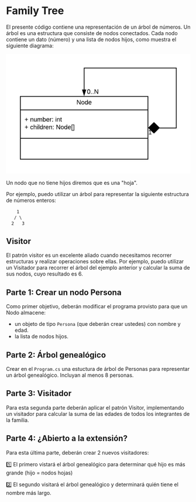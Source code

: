 # Family Tree

El presente código contiene una representación de un árbol de números. Un árbol es una estructura que consiste de nodos conectados. Cada nodo contiene un dato (número) y una lista de nodos hijos, como muestra el siguiente diagrama:

![](Node.png)

Un nodo que no tiene hijos diremos que es una "hoja".

Por ejemplo, puedo utilizar un árbol para representar la siguiente estructura de números enteros:

```
    1
   / \
  2   3
```

## Visitor

El patrón visitor es un excelente aliado cuando necesitamos recorrer estructuras y realizar operaciones sobre ellas. Por ejemplo, puedo utilizar un Visitador para recorrer el árbol del ejemplo anterior y calcular la suma de sus nodos, cuyo resultado es 6.

## Parte 1: Crear un nodo Persona

Como primer objetivo, deberán modificar el programa provisto para que un Nodo almacene:

 - un objeto de tipo `Persona` (que deberán crear ustedes) con nombre y edad.
 - la lista de nodos hijos.

## Parte 2: Árbol genealógico

Crear en el `Program.cs` una estuctura de árbol de Personas para representar un árbol genealógico. Incluyan al menos 8 personas.

## Parte 3: Visitador

Para esta segunda parte deberán aplicar el patrón Visitor, implementando un visitador para calcular la suma de las edades de todos los integrantes de la familia.

## Parte 4: ¿Abierto a la extensión?

Para esta última parte, deberán crear 2 nuevos visitadores:

1️⃣ El primero vistará el árbol genealógico para determinar qué hijo es más grande (hijo = nodos hojas)

2️⃣ El segundo visitará el árbol genealógico y determinará quién tiene el nombre más largo.

